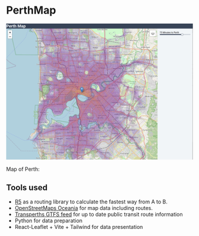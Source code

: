 # PerthMap
![Page view](doc/img.png)


Map of Perth:

## Tools used

* [R5](r5py.readthedocs.io/) as a routing library to calculate the fastest way from A to B.
* [OpenStreetMaps Oceania](https://download.geofabrik.de/australia-oceania.html) for map data including routes.
* [Transperths GTFS feed](https://www.transperth.wa.gov.au/About/Spatial-Data-Access) for up to date public transit route information
* Python for data preparation
* React-Leaflet + Vite + Tailwind for data presentation